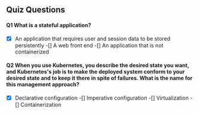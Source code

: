 ## Quiz Questions

#### Q1 What is a stateful application?

-[x] An application that requires user and session data to be stored persistently
-[] A web front end
-[] An application that is not containerized

#### Q2 When you use Kubernetes, you describe the desired state you want, and Kubernetes's job is to make the deployed system conform to your desired state and to keep it there in spite of failures. What is the name for this management approach?

-[x] Declarative configuration
-[] Imperative configuration 
-[] Virtualization
-[] Containerization
